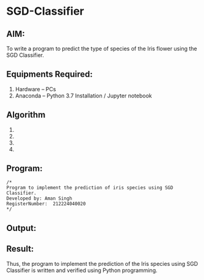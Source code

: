 # SGD-Classifier
## AIM:
To write a program to predict the type of species of the Iris flower using the SGD Classifier.

## Equipments Required:
1. Hardware – PCs
2. Anaconda – Python 3.7 Installation / Jupyter notebook

## Algorithm
1. 
2. 
3. 
4. 

## Program:
```
/*
Program to implement the prediction of iris species using SGD Classifier.
Developed by: Aman Singh
RegisterNumber:  212224040020
*/
```

## Output:



## Result:
Thus, the program to implement the prediction of the Iris species using SGD Classifier is written and verified using Python programming.
